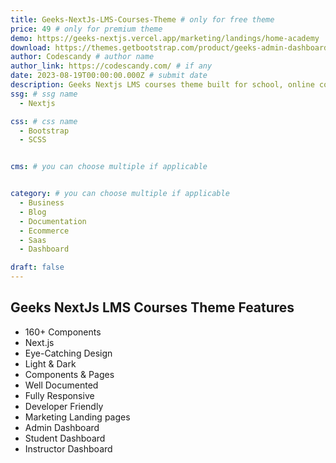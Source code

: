 ```yaml
---
title: Geeks-NextJs-LMS-Courses-Theme # only for free theme
price: 49 # only for premium theme
demo: https://geeks-nextjs.vercel.app/marketing/landings/home-academy
download: https://themes.getbootstrap.com/product/geeks-admin-dashboard-template-react/
author: Codescandy # author name
author_link: https://codescandy.com/ # if any
date: 2023-08-19T00:00:00.000Z # submit date
description: Geeks Nextjs LMS courses theme built for school, online courses, education, and courses creator, with an admin dashboard also. 
ssg: # ssg name
  - Nextjs

css: # css name
  - Bootstrap
  - SCSS


cms: # you can choose multiple if applicable


category: # you can choose multiple if applicable
  - Business
  - Blog
  - Documentation
  - Ecommerce
  - Saas
  - Dashboard

draft: false
---
```


## Geeks NextJs LMS Courses Theme Features

- 160+ Components
- Next.js
- Eye-Catching Design
- Light & Dark
- Components & Pages
- Well Documented
- Fully Responsive
- Developer Friendly
- Marketing Landing pages
- Admin Dashboard
- Student Dashboard
- Instructor Dashboard
